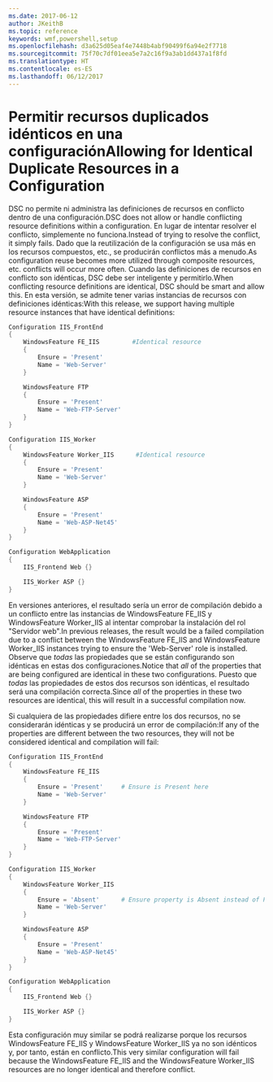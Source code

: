```yaml
---
ms.date: 2017-06-12
author: JKeithB
ms.topic: reference
keywords: wmf,powershell,setup
ms.openlocfilehash: d3a625d05eaf4e7448b4abf90499f6a94e2f7718
ms.sourcegitcommit: 75f70c7df01eea5e7a2c16f9a3ab1dd437a1f8fd
ms.translationtype: HT
ms.contentlocale: es-ES
ms.lasthandoff: 06/12/2017
---
```

# <a name="allowing-for-identical-duplicate-resources-in-a-configuration"></a><span data-ttu-id="a8c2d-102">Permitir recursos duplicados idénticos en una configuración</span><span class="sxs-lookup"><span data-stu-id="a8c2d-102">Allowing for Identical Duplicate Resources in a Configuration</span></span>

<span data-ttu-id="a8c2d-103">DSC no permite ni administra las definiciones de recursos en conflicto dentro de una configuración.</span><span class="sxs-lookup"><span data-stu-id="a8c2d-103">DSC does not allow or handle conflicting resource definitions within a configuration.</span></span> <span data-ttu-id="a8c2d-104">En lugar de intentar resolver el conflicto, simplemente no funciona.</span><span class="sxs-lookup"><span data-stu-id="a8c2d-104">Instead of trying to resolve the conflict, it simply fails.</span></span> <span data-ttu-id="a8c2d-105">Dado que la reutilización de la configuración se usa más en los recursos compuestos, etc., se producirán conflictos más a menudo.</span><span class="sxs-lookup"><span data-stu-id="a8c2d-105">As configuration reuse becomes more utilized through composite resources, etc. conflicts will occur more often.</span></span> <span data-ttu-id="a8c2d-106">Cuando las definiciones de recursos en conflicto son idénticas, DSC debe ser inteligente y permitirlo.</span><span class="sxs-lookup"><span data-stu-id="a8c2d-106">When conflicting resource definitions are identical, DSC should be smart and allow this.</span></span> <span data-ttu-id="a8c2d-107">En esta versión, se admite tener varias instancias de recursos con definiciones idénticas:</span><span class="sxs-lookup"><span data-stu-id="a8c2d-107">With this release, we support having multiple resource instances that have identical definitions:</span></span>

```powershell
Configuration IIS_FrontEnd
{
    WindowsFeature FE_IIS         #Identical resource
    {
        Ensure = 'Present'
        Name = 'Web-Server'
    }

    WindowsFeature FTP
    {
        Ensure = 'Present'
        Name = 'Web-FTP-Server'
    }
}

Configuration IIS_Worker
{
    WindowsFeature Worker_IIS      #Identical resource
    {
        Ensure = 'Present'
        Name = 'Web-Server'
    }

    WindowsFeature ASP
    {
        Ensure = 'Present'
        Name = 'Web-ASP-Net45'
    }
}

Configuration WebApplication
{
    IIS_Frontend Web {}

    IIS_Worker ASP {}
}
```

<span data-ttu-id="a8c2d-108">En versiones anteriores, el resultado sería un error de compilación debido a un conflicto entre las instancias de WindowsFeature FE_IIS y WindowsFeature Worker_IIS al intentar comprobar la instalación del rol "Servidor web".</span><span class="sxs-lookup"><span data-stu-id="a8c2d-108">In previous releases, the result would be a failed compilation due to a conflict between the WindowsFeature FE_IIS and WindowsFeature Worker_IIS instances trying to ensure the 'Web-Server' role is installed.</span></span> <span data-ttu-id="a8c2d-109">Observe que *todas* las propiedades que se están configurando son idénticas en estas dos configuraciones.</span><span class="sxs-lookup"><span data-stu-id="a8c2d-109">Notice that *all* of the properties that are being configured are identical in these two configurations.</span></span> <span data-ttu-id="a8c2d-110">Puesto que *todas* las propiedades de estos dos recursos son idénticas, el resultado será una compilación correcta.</span><span class="sxs-lookup"><span data-stu-id="a8c2d-110">Since *all* of the properties in these two resources are identical, this will result in a successful compilation now.</span></span> 

<span data-ttu-id="a8c2d-111">Si cualquiera de las propiedades difiere entre los dos recursos, no se considerarán idénticas y se producirá un error de compilación:</span><span class="sxs-lookup"><span data-stu-id="a8c2d-111">If any of the properties are different between the two resources, they will not be considered identical and compilation will fail:</span></span>

```powershell
Configuration IIS_FrontEnd
{
    WindowsFeature FE_IIS
    {
        Ensure = 'Present'     # Ensure is Present here
        Name = 'Web-Server'
    }

    WindowsFeature FTP
    {
        Ensure = 'Present'
        Name = 'Web-FTP-Server'
    }
}

Configuration IIS_Worker
{
    WindowsFeature Worker_IIS
    {
        Ensure = 'Absent'      # Ensure property is Absent instead of Present
        Name = 'Web-Server'
    }

    WindowsFeature ASP
    {
        Ensure = 'Present'
        Name = 'Web-ASP-Net45'
    }
}

Configuration WebApplication
{
    IIS_Frontend Web {}

    IIS_Worker ASP {}
}
```

<span data-ttu-id="a8c2d-112">Esta configuración muy similar se podrá realizarse porque los recursos WindowsFeature FE_IIS y WindowsFeature Worker_IIS ya no son idénticos y, por tanto, están en conflicto.</span><span class="sxs-lookup"><span data-stu-id="a8c2d-112">This very similar configuration will fail because the WindowsFeature FE_IIS and the WindowsFeature Worker_IIS resources are no longer identical and therefore conflict.</span></span>

